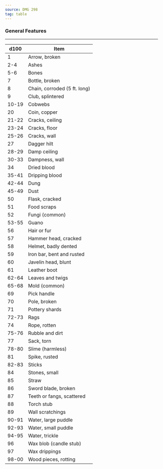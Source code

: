 ```yaml
---
source: DMG 298
tag: table
---
```


### General Features
---
|d100|Item|
|----|------------|
|1|Arrow, broken|
|2-4|Ashes|
|5-6|Bones|
|7|Bottle, broken|
|8|Chain, corroded (5 ft. long)|
|9|Club, splintered|
|10-19|Cobwebs|
|20|Coin, copper|
|21-22|Cracks, ceiling|
|23-24|Cracks, floor|
|25-26|Cracks, wall|
|27|Dagger hilt|
|28-29|Damp ceiling|
|30-33|Dampness, wall|
|34|Dried blood|
|35-41|Dripping blood|
|42-44|Dung|
|45-49|Dust|
|50|Flask, cracked|
|51|Food scraps|
|52|Fungi (common)|
|53-55|Guano|
|56|Hair or fur|
|57|Hammer head, cracked|
|58|Helmet, badly dented|
|59|Iron bar, bent and rusted|
|60|Javelin head, blunt|
|61|Leather boot|
|62-64|Leaves and twigs|
|65-68|Mold (common)|
|69|Pick handle|
|70|Pole, broken|
|71|Pottery shards|
|72-73|Rags|
|74|Rope, rotten|
|75-76|Rubble and dirt|
|77|Sack, torn|
|78-80|Slime (harmless)|
|81|Spike, rusted|
|82-83|Sticks|
|84|Stones, small|
|85|Straw|
|86|Sword blade, broken|
|87|Teeth or fangs, scattered|
|88|Torch stub|
|89|Wall scratchings|
|90-91|Water, large puddle|
|92-93|Water, small puddle|
|94-95|Water, trickle|
|96|Wax blob (candle stub)|
|97|Wax drippings|
|98-00|Wood pieces, rotting|

